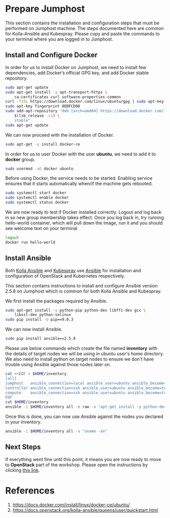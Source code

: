 # Prepare Jumphost

This section contains the installation and configuration steps that must be
performed on Jumphost machine. The steps documented here are common for
Kolla-Ansible and Kubespray. Please copy and paste the commands to your
terminal where you are logged in to Jumphost.

## Install and Configure Docker

In order for us to install Docker on Jumphost, we need to install few
dependencies, add Docker’s official GPG key, and add Docker stable repository.

```bash
sudo apt-get update
sudo apt-get install -y apt-transport-https \
    ca-certificates curl software-properties-common
curl -fsSL https://download.docker.com/linux/ubuntu/gpg | sudo apt-key add -
sudo apt-key fingerprint 0EBFCD88
sudo add-apt-repository "deb [arch=amd64] https://download.docker.com/linux/ubuntu \
    $(lsb_release -cs) \
    stable"
sudo apt-get update
```

We can now proceed with the installation of Docker.

```bash
sudo apt-get -y install docker-ce
```

In order for us to user Docker with the user **ubuntu**, we need to add it to
**docker** group.

```bash
sudo usermod -aG docker ubuntu
```

Before using Docker, the service needs to be started. Enabling service ensures
that it starts automatically when/if the machine gets rebooted.

```bash
sudo systemctl start docker
sudo systemctl enable docker
sudo systemctl status docker
```

We are now ready to test if Docker installed correctly. Logout and log back in
so new group membership takes effect. Once you log back in, try running
hello-world container, which will pull down the image, run it and you should
see welcome text on your terminal.

```bash
logout
docker run hello-world
```

## Install Ansible

Both [Kolla Ansible](https://docs.openstack.org/kolla-ansible/queens/index.html)
and [Kubespray](https://github.com/kubernetes-incubator/kubespray) use
[Ansible](https://www.ansible.com/) for installation and configuration of
OpenStack and Kubernetes respectively.

This section contains instructions to install and configure Ansible version
2.5.8 on Jumphost which is common for both Kolla Ansible and Kubespray.

We first install the packages required by Ansible.

```bash
sudo apt-get install -y python-pip python-dev libffi-dev gcc \
    libssl-dev python-selinux
sudo pip install -U pip==9.0.3
```

We can now install Ansible.

```bash
sudo pip install ansible==2.5.8
```

Please use below commands which create the file named **inventory** with the
details of target nodes we will be using in ubuntu user's home directory. We
also need to install python on target nodes to ensure we don't have trouble
using Ansible against those nodes later on.

```bash
cat <<EOF > $HOME/inventory
[all]
jumphost   ansible_connection=local ansible_user=ubuntu ansible_become=true
controller ansible_connection=ssh ansible_user=ubuntu ansible_become=true
compute    ansible_connection=ssh ansible_user=ubuntu ansible_become=true
EOF
cat $HOME/inventory
ansible -i $HOME/inventory all -m raw -a "apt-get install -y python-dev"
```

Once this is done, you can now use Ansible against the nodes you declared in
your inventory.

```bash
ansible -i $HOME/inventory all -a "uname -an"
```

## Next Steps

If everything went fine until this point, it means you are now ready to
move to **OpenStack** part of the workshop. Please open the instructions by
clicking [this link](https://github.com/fdegir/infra-workshop/tree/master/openstack).

# References
1. https://docs.docker.com/install/linux/docker-ce/ubuntu/
2. https://docs.openstack.org/kolla-ansible/queens/user/quickstart.html
